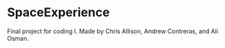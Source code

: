 # SpaceExperience
Final project for coding I.
Made by Chris Allison, Andrew Contreras, and Ali Osman.
